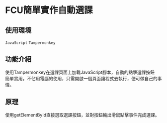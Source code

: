 # FCU簡單實作自動選課
  
## 使用環境
`JavaScript` `Tampermonkey`

## 功能介紹
使用Tampermonkey在選課頁面上加載JavaScript腳本，自動的點擊選課按鈕  
簡單實用，不佔用電腦的使用，只需開啟一個頁面讓程式去執行，便可做自己的事情。

## 原理
使用getElementById直接選取選課按鈕，並對按鈕輸出滑鼠點擊事件完成選課。
